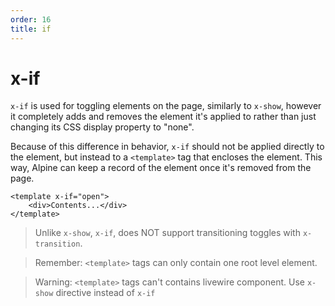 ```yaml
---
order: 16
title: if
---
```


# x-if

`x-if` is used for toggling elements on the page, similarly to `x-show`, however it completely adds and removes the element it's applied to rather than just changing its CSS display property to "none".

Because of this difference in behavior, `x-if` should not be applied directly to the element, but instead to a `<template>` tag that encloses the element. This way, Alpine can keep a record of the element once it's removed from the page.

```alpine
<template x-if="open">
    <div>Contents...</div>
</template>
```

> Unlike `x-show`, `x-if`, does NOT support transitioning toggles with `x-transition`.

> Remember: `<template>` tags can only contain one root level element.

> Warning: `<template>` tags can't contains livewire component. Use `x-show` directive instead of `x-if`
